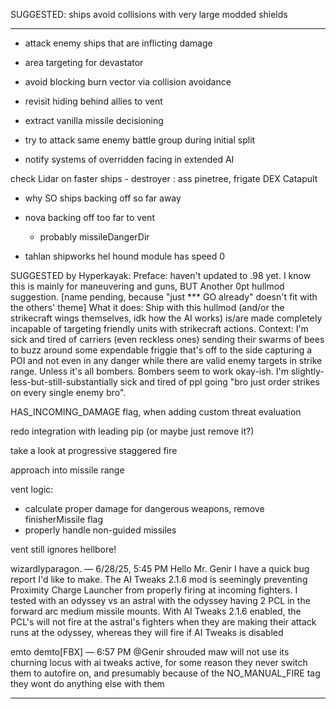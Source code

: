 SUGGESTED: ships avoid collisions with very large modded shields

----------------------------------------------------------------

- attack enemy ships that are inflicting damage

- area targeting for devastator

- avoid blocking burn vector via collision avoidance

- revisit hiding behind allies to vent

- extract vanilla missile decisioning

- try to attack same enemy battle group during initial split

- notify systems of overridden facing in extended AI

check Lidar on faster ships - destroyer : ass pinetree, frigate DEX Catapult

- why SO ships backing off so far away
- nova backing off too far to vent
    - probably missileDangerDir

- tahlan shipworks hel hound module has speed 0

SUGGESTED by Hyperkayak:
Preface: haven't updated to .98 yet.
I know this is mainly for maneuvering and guns,
BUT
Another 0pt hullmod suggestion.
[name pending, because "just *** GO already" doesn't fit with the others' theme]
What it does: Ship with this hullmod (and/or the strikecraft wings themselves, idk how the AI works) is/are made completely incapable of targeting friendly units with strikecraft actions.
Context: I'm sick and tired of carriers (even reckless ones) sending their swarms of bees to buzz around some expendable friggie that's off to the side capturing a POI and not even in any danger while there are valid enemy targets in strike range. Unless it's all bombers. Bombers seem to work okay-ish.
I'm slightly-less-but-still-substantially sick and tired of ppl going "bro just order strikes on every single enemy bro".


HAS_INCOMING_DAMAGE flag, when adding custom threat evaluation

redo integration with leading pip (or maybe just remove it?)

take a look at progressive staggered fire

approach into missile range

vent logic:
  - calculate proper damage for dangerous weapons, remove finisherMissile flag
  - properly handle non-guided missiles
    
vent still ignores hellbore!

wizardlyparagon.
 — 
6/28/25, 5:45 PM
Hello Mr. Genir I have a quick bug report I'd like to make. The AI Tweaks 2.1.6 mod is seemingly preventing Proximity Charge Launcher from properly firing at incoming fighters. I tested with an odyssey vs an astral with the odyssey having 2 PCL in the forward arc medium missile mounts. With AI Tweaks 2.1.6 enabled, the PCL's will not fire at the astral's fighters when they are making their attack runs at the odyssey, whereas they will fire if AI Tweaks is disabled


emto demto[FBX]
 — 
6:57 PM
@Genir shrouded maw will not use its churning locus with ai tweaks active, for some reason
they never switch them to autofire on, and presumably because of the NO_MANUAL_FIRE tag they wont do anything else with them 

----------------------------------------------------------------
